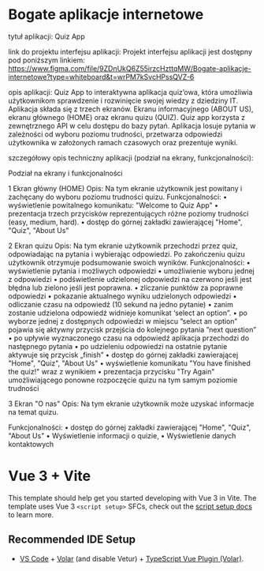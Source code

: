 # Bogate aplikacje internetowe

tytuł aplikacji: Quiz App 

link do projektu interfejsu aplikacji: 
Projekt interfejsu aplikacji jest dostępny pod poniższym linkiem: 
https://www.figma.com/file/9ZDnUkQ6Z55irzcHzttqMW/Bogate-aplikacje-internetowe?type=whiteboard&t=wrPM7kSvcHPssQVZ-6

opis aplikacji:
Quiz App to interaktywna aplikacja quiz’owa, która umożliwia użytkownikom sprawdzenie i rozwinięcie swojej wiedzy z dziedziny IT. Aplikacja składa się z trzech ekranów. Ekranu informacyjnego (ABOUT US), ekranu głównego (HOME) oraz ekranu quizu (QUIZ). Quiz app korzysta z zewnętrznego API w celu dostępu do bazy pytań. Aplikacja losuje pytania w zależności od wyboru poziomu trudności, przetwarza odpowiedzi użytkownika w założonych ramach czasowych oraz prezentuje wyniki. 

szczegółowy opis techniczny aplikacji (podział na ekrany, funkcjonalności):

Podział na ekrany i funkcjonalności

1	Ekran główny (HOME)
Opis: Na tym ekranie użytkownik jest powitany i zachęcany do wyboru poziomu trudności quizu.
Funkcjonalności:
•	wyświetlenie powitalnego komunikatu: "Welcome to Quiz App"
•	prezentacja trzech przycisków reprezentujących różne poziomy trudności (easy, medium, hard).
•	dostęp do górnej zakładki zawierającej "Home", "Quiz", "About Us"

2	Ekran quizu
Opis: Na tym ekranie użytkownik przechodzi przez quiz, odpowiadając na pytania 
i wybierając odpowiedzi. Po zakończeniu quizu użytkownik otrzymuje podsumowanie swoich wyników.
Funkcjonalności:
•	wyświetlenie pytania i możliwych odpowiedzi
•	umożliwienie wyboru jednej z odpowiedzi
•	podświetlenie udzielonej odpowiedzi na czerwono jeśli jest błędna lub zielono jeśli jest poprawna.
•	zliczanie punktów za poprawne odpowiedzi
•	pokazanie aktualnego wyniku udzielonych odpowiedzi
•	odliczanie czasu na odpowiedź (10 sekund na jedno pytanie)
•	zanim zostanie udzielona odpowiedź widnieje komunikat ‘select an option”.
•	po wyborze jednej z dostępnych odpowiedzi w miejscu ”select an option” pojawia się aktywny przycisk przejścia do kolejnego pytania ”next question”
•	po upływie wyznaczonego czasu na odpowiedź aplikacja przechodzi do następnego pytania
•	po udzieleniu odpowiedzi na ostatnie pytanie aktywuje się przycisk „finish”
•	dostęp do górnej zakładki zawierającej "Home", "Quiz", "About Us"
•	wyświetlenie komunikatu "You have finished the quiz!" wraz z wynikiem
•	prezentacja przycisku "Try Again" umożliwiającego ponowne rozpoczęcie quizu na tym samym poziomie trudności

3	Ekran "O nas"
Opis: Na tym ekranie użytkownik może uzyskać informacje na temat quizu.
 
Funkcjonalności:
•	dostęp do górnej zakładki zawierającej "Home", "Quiz", "About Us"
•	Wyświetlenie informacji o quizie,
•	Wyświetlenie danych kontaktowych


# Vue 3 + Vite

This template should help get you started developing with Vue 3 in Vite. The template uses Vue 3 `<script setup>` SFCs, check out the [script setup docs](https://v3.vuejs.org/api/sfc-script-setup.html#sfc-script-setup) to learn more.

## Recommended IDE Setup

- [VS Code](https://code.visualstudio.com/) + [Volar](https://marketplace.visualstudio.com/items?itemName=Vue.volar) (and disable Vetur) + [TypeScript Vue Plugin (Volar)](https://marketplace.visualstudio.com/items?itemName=Vue.vscode-typescript-vue-plugin).
